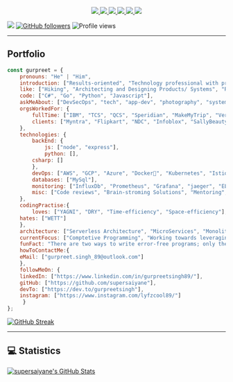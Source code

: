 <!--<img src="https://github.com/supersaiyane/supersaiyane/blob/main/Resources/name-removebg-preview.png" width="995" height="200"/>-->

<p align="center">
  <a href= "https://github.com/supersaiyane/">
    <img src="https://img.icons8.com/material-outlined/30/689d6a/source-code.png"/>
  </a>
  <a href= "https://instagram.com/lyfzcool89/">
    <img src="https://img.icons8.com/wired/32/000000/instagram-new.png"/>
  </a>
  <a href= "https://supersaiyane.github.io/gurpreetsingh/">
    <img src="https://img.icons8.com/material-outlined/30/689d6a/geography.png"/>
  </a>
  <a href= "https://dev.to/gurpreetsingh">
    <img src="https://img.icons8.com/windows/32/000000/dev.png"/>
  </a>
  <a href= "https://www.linkedin.com/in/gurpreetsingh89/">
    <img src="https://img.icons8.com/material-outlined/30/689d6a/linkedin.png"/>
  </a>
  <a href= "mailto:gurpreet.singh_89@outlook.com">
    <img src="https://img.icons8.com/wired/32/000000/apple-mail.png"/>
  </a>	
</p>  

![](https://visitor-badge.glitch.me/badge?page_id=github.com/supersaiyane) [![GitHub followers](https://img.shields.io/github/followers/supersaiyane?label=Follow&style=social)](https://github.com/supersaiyane/?tab=follow) ![Profile views](https://gpvc.arturio.dev/supersaiyane) 

---

## Portfolio

```javascript
const gurpreet = {
    pronouns: "He" | "Him",
    introduction: ["Results-oriented", "Technology professional with proven leadership ability"],
    like: ["Hiking", "Architecting and Designing Products/ Systems", "Reading", "Cooking"],
    code: ["C#", "Go", "Python", "Javascript"],
    askMeAbout: ["DevSecOps", "tech", "app-dev", "photography", "system reliability", "system-design"],
    orgsWorkedFor: {
		fullTime: ["IBM", "TCS", "QCS", "Speridian", "MakeMyTrip", "Vertisystem"],
		clients: ["Myntra", "Flipkart", "NDC", "Infoblox", "SallyBeauty", "ReportWorkBench"]
	},
    technologies: {
        backEnd: {
            js: ["node", "express"],
            python: [],
	    csharp: []
        },
        devOps: ["AWS", "GCP", "Azure", "Docker🐳", "Kubernetes", "Istio", "Ansible", "Spinnaker", "Jenkins", "Nginx"],
        databases: ["MySql"],
        monitoring: ["InfluxDb", "Prometheus", "Grafana", "jaeger", "ELK"],
        misc: ["Code reviews", "Brain-stroming Solutions", "Mentoring", "Process reviews", "Spec review", "Managing projects"]
    },
    codingPractise:{
    	loves: ["YAGNI", "DRY", "Time-efficiency", "Space-efficiency"],
	hates: ["WETT"]
    },
    architecture: ["Serverless Architecture", "MicroServices", "Monolith", "Single page applications"],
    currentFocus: ["Comptetive Programming", "Working towards leveraging DevOps to next level"],
    funFact: "There are two ways to write error-free programs; only the third one works",
    howToContactMe:{
	eMail: ["gurpreet.singh_89@outlook.com"]
	},
    followMeOn: {
	linkedIn: ["https://www.linkedin.com/in/gurpreetsingh89/"],
	gitHub: ["https://github.com/supersaiyane"],
	devTo: ["https://dev.to/gurpreetsingh"],
	instagram: ["https://www.instagram.com/lyfzcool89/"]
     }	
};
```

[![GitHub Streak](http://github-readme-streak-stats.herokuapp.com?user=supersaiyane&theme=shades-of-purple&hide_border=true)](https://git.io/streak-stats)

---
## 💻 Statistics


<a href="https://github.com/supersaiyane/supersaiyane">
  <img align="center" src="https://bad-apple-github-readme.vercel.app/api?username=supersaiyane&show_icons=true&line_height=27&count_private=true" alt="supersaiyane's GitHub Stats" />
</a>
